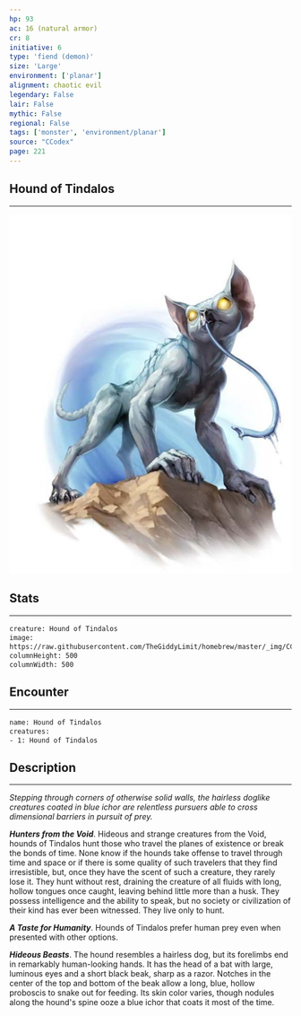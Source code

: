 ```yaml
---
hp: 93
ac: 16 (natural armor)
cr: 8
initiative: 6
type: 'fiend (demon)'    
size: 'Large'
environment: ['planar']
alignment: chaotic evil
legendary: False
lair: False
mythic: False
regional: False
tags: ['monster', 'environment/planar']
source: "CCodex"
page: 221
---
```


## Hound of Tindalos
---

![|600](https://raw.githubusercontent.com/TheGiddyLimit/homebrew/master/_img/CCodex/houndoftindalos.jpg)

## Stats
---

```statblock
creature: Hound of Tindalos
image: https://raw.githubusercontent.com/TheGiddyLimit/homebrew/master/_img/CCodex/houndoftindalos_token.png
columnHeight: 500
columnWidth: 500
```

## Encounter
---

```encounter-table
name: Hound of Tindalos
creatures:
- 1: Hound of Tindalos
```

## Description
---
_Stepping through corners of otherwise solid walls, the hairless doglike creatures coated in blue ichor are relentless pursuers able to cross dimensional barriers in pursuit of prey._

**_Hunters from the Void_**. Hideous and strange creatures from the Void, hounds of Tindalos hunt those who travel the planes of existence or break the bonds of time. None know if the hounds take offense to travel through time and space or if there is some quality of such travelers that they find irresistible, but, once they have the scent of such a creature, they rarely lose it. They hunt without rest, draining the creature of all fluids with long, hollow tongues once caught, leaving behind little more than a husk. They possess intelligence and the ability to speak, but no society or civilization of their kind has ever been witnessed. They live only to hunt.


**_A Taste for Humanity_**. Hounds of Tindalos prefer human prey even when presented with other options.


**_Hideous Beasts_**. The hound resembles a hairless dog, but its forelimbs end in remarkably human-looking hands. It has the head of a bat with large, luminous eyes and a short black beak, sharp as a razor. Notches in the center of the top and bottom of the beak allow a long, blue, hollow proboscis to snake out for feeding. Its skin color varies, though nodules along the hound's spine ooze a blue ichor that coats it most of the time.






